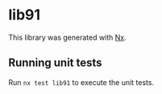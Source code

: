 # lib91

This library was generated with [Nx](https://nx.dev).

## Running unit tests

Run `nx test lib91` to execute the unit tests.
